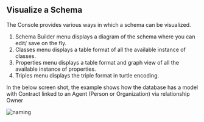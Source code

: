 
## Visualize a Schema

The Console provides various ways in which a schema can be visualized.

1. Schema Builder menu displays a diagram of the schema where you can edit/ save on the fly.
2. Classes menu displays a table format of all the available instance of classes.  
3. Properties menu displays a table format and graph view of all the available instance of properties.
4. Triples menu displays the triple format in turtle encoding.

In the below screen shot, the example shows how the database has a model with Contract linked to an Agent (Person or Organization)
via relationship Owner

![naming](https://assets.terminusdb.com/docs/schema_builder_screen_shots.JPG)
